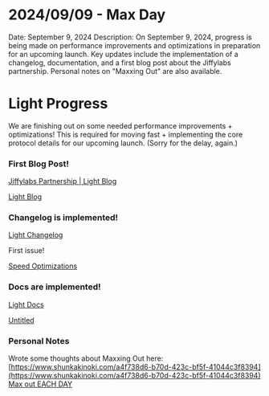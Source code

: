 # 2024/09/09 - Max Day

Date: September 9, 2024
Description: On September 9, 2024, progress is being made on performance improvements and optimizations in preparation for an upcoming launch. Key updates include the implementation of a changelog, documentation, and a first blog post about the Jiffylabs partnership. Personal notes on "Maxxing Out" are also available.

# Light Progress

We are finishing out on some needed performance improvements + optimizations! This is required for moving fast + implementing the core protocol details for our upcoming launch. (Sorry for the delay, again.) 

### First Blog Post!

[Jiffylabs Partnership | Light Blog](https://light.so/blog/partnerships/jiffylabs)

[Light Blog](https://light.so/blog)

### Changelog is implemented!

[Light Changelog](https://light.so/changelog)

First issue!

[Speed Optimizations](https://light.so/changelog/002)

### Docs are implemented!

[Light Docs](https://light.so/docs)

[Untitled](2024%2009%2009%20-%20Max%20Day%2091eb1384eb30487c8dcfa043bac79649/Untitled%20b1a1f52f95da4906a551f3e02a9477fa.csv)

### Personal Notes

Wrote some thoughts about Maxxing Out here: [https://www.shunkakinoki.com/a4f738d6-b70d-423c-bf5f-41044c3f8394](https://www.shunkakinoki.com/a4f738d6-b70d-423c-bf5f-41044c3f8394)  [Max out EACH DAY](https://www.notion.so/Max-out-EACH-DAY-08ffcbdf949a4900bdd3a0196291b9d7?pvs=21)